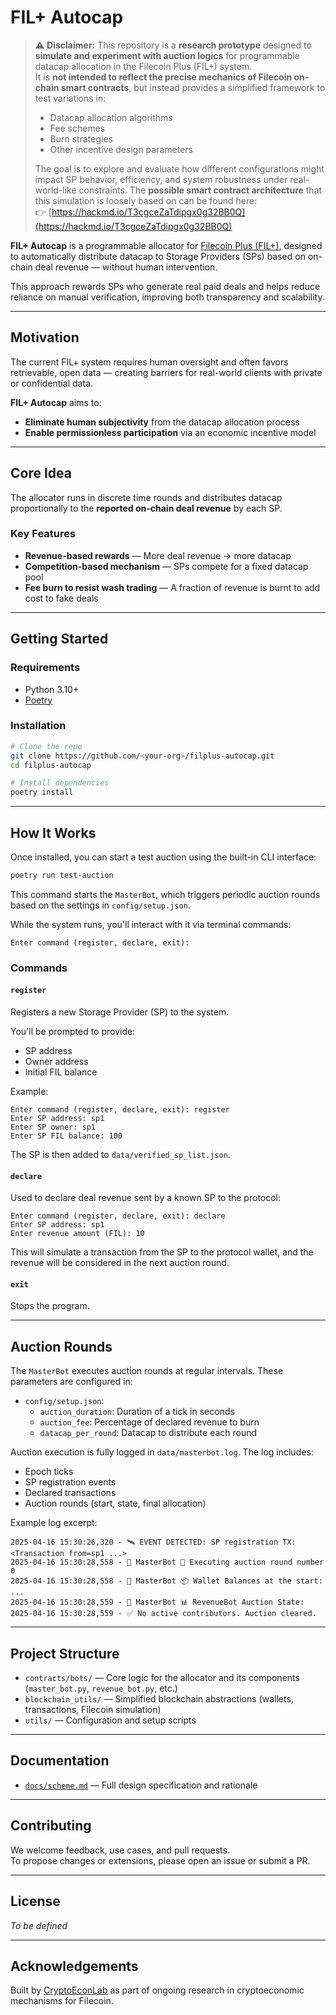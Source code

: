 # FIL+ Autocap
> ⚠️ **Disclaimer:** This repository is a **research prototype** designed to **simulate and experiment with auction logics** for programmable datacap allocation in the Filecoin Plus (FIL+) system.  
> It is **not intended to reflect the precise mechanics of Filecoin on-chain smart contracts**, but instead provides a simplified framework to test variations in:
>
> - Datacap allocation algorithms
> - Fee schemes
> - Burn strategies
> - Other incentive design parameters
>
> The goal is to explore and evaluate how different configurations might impact SP behavior, efficiency, and system robustness under real-world-like constraints.
> The **possible smart contract architecture** that this simulation is loosely based on can be found here:  
> 👉 [https://hackmd.io/T3cgceZaTdipgx0g32BB0Q](https://hackmd.io/T3cgceZaTdipgx0g32BB0Q)



**FIL+ Autocap** is a programmable allocator for [Filecoin Plus (FIL+)](https://docs.filecoin.io/basics/how-storage-works/filecoin-plus), designed to automatically distribute datacap to Storage Providers (SPs) based on on-chain deal revenue — without human intervention.

This approach rewards SPs who generate real paid deals and helps reduce reliance on manual verification, improving both transparency and scalability.

---

## Motivation

The current FIL+ system requires human oversight and often favors retrievable, open data — creating barriers for real-world clients with private or confidential data.

**FIL+ Autocap** aims to:

- **Eliminate human subjectivity** from the datacap allocation process  
- **Enable permissionless participation** via an economic incentive model

---

## Core Idea

The allocator runs in discrete time rounds and distributes datacap proportionally to the **reported on-chain deal revenue** by each SP.

### Key Features

- **Revenue-based rewards** — More deal revenue → more datacap  
- **Competition-based mechanism** — SPs compete for a fixed datacap pool  
- **Fee burn to resist wash trading** — A fraction of revenue is burnt to add cost to fake deals  

---

## Getting Started

### Requirements

- Python 3.10+
- [Poetry](https://python-poetry.org/)

### Installation

```bash
# Clone the repo
git clone https://github.com/<your-org>/filplus-autocap.git
cd filplus-autocap

# Install dependencies
poetry install
```

---

## How It Works

Once installed, you can start a test auction using the built-in CLI interface:

```bash
poetry run test-auction
```

This command starts the `MasterBot`, which triggers periodic auction rounds based on the settings in `config/setup.json`.

While the system runs, you'll interact with it via terminal commands:

```text
Enter command (register, declare, exit):
```

### Commands

#### `register`

Registers a new Storage Provider (SP) to the system.

You'll be prompted to provide:

- SP address  
- Owner address  
- Initial FIL balance

Example:
```text
Enter command (register, declare, exit): register
Enter SP address: sp1
Enter SP owner: sp1
Enter SP FIL balance: 100
```

The SP is then added to `data/verified_sp_list.json`.

#### `declare`

Used to declare deal revenue sent by a known SP to the protocol:

```text
Enter command (register, declare, exit): declare
Enter SP address: sp1
Enter revenue amount (FIL): 10
```

This will simulate a transaction from the SP to the protocol wallet, and the revenue will be considered in the next auction round.

#### `exit`

Stops the program.

---

## Auction Rounds

The `MasterBot` executes auction rounds at regular intervals. These parameters are configured in:

- `config/setup.json`:
  - `auction_duration`: Duration of a tick in seconds
  - `auction_fee`: Percentage of declared revenue to burn
  - `datacap_per_round`: Datacap to distribute each round

Auction execution is fully logged in `data/masterbot.log`. The log includes:

- Epoch ticks
- SP registration events
- Declared transactions
- Auction rounds (start, state, final allocation)

Example log excerpt:

```text
2025-04-16 15:30:26,320 - 🛰️ EVENT DETECTED: SP registration TX: <Transaction from=sp1 ...>
2025-04-16 15:30:28,558 - 🤖 MasterBot 🚀 Executing auction round number 0
2025-04-16 15:30:28,558 - 🤖 MasterBot 📦 Wallet Balances at the start: ...
2025-04-16 15:30:28,559 - 🤖 MasterBot 📊 RevenueBot Auction State:
2025-04-16 15:30:28,559 - ✅ No active contributors. Auction cleared.
```

---

## Project Structure

- `contracts/bots/` — Core logic for the allocator and its components (`master_bot.py`, `revenue_bot.py`, etc.)
- `blockchain_utils/` — Simplified blockchain abstractions (wallets, transactions, Filecoin simulation)
- `utils/` — Configuration and setup scripts

---

## Documentation

- [`docs/scheme.md`](docs/scheme.md) — Full design specification and rationale  

---

## Contributing

We welcome feedback, use cases, and pull requests.  
To propose changes or extensions, please open an issue or submit a PR.

---

## License

*To be defined*

---

## Acknowledgements

Built by [CryptoEconLab](https://github.com/CELtd) as part of ongoing research in cryptoeconomic mechanisms for Filecoin.

